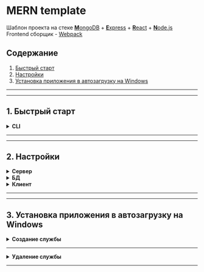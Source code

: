# **MERN template**

Шаблон проекта на стеке [**M**ongoDB](https://www.mongodb.com) + [**E**xpress](https://expressjs.com) + [**R**eact](https://reactjs.org) + [**N**ode.js](https://nodejs.org/en/)  
Frontend сборщик - [Webpack](https://webpack.js.org)

## **Содержание**

1. [Быстрый старт](#1-быстрый-старт)
2. [Настройки](#2-настройки)
3. [Установка приложения в автозагрузку на Windows](#3-установка-приложения-в-автозагрузку-на-windows)

---

---

## **1. Быстрый старт**

<details><summary><strong>CLI</strong></summary>  
>>>
**Установка зависимостей для сервера `./` и клиента `./client/`**  
```sh
npm i
```
___
**Запуск сервера**  
```sh
npm run server
``` 
___
**Запуск клиента**  
```sh
npm run client
```
___
**Запуск сервера и клиента одновременно**  
```sh
npm run dev
```
___
**Сборка клиента**  
```sh
npm run client-build
``` 
>>>
</details>

---

---

## **2. Настройки**

<details><summary><strong>Сервер</strong></summary>

> `./config/connect.js`
>
> ```js
> export default {
>   mongoURI: "", //адрес БД
>   portConst: 80, //порт сервера
>   reconnectDB: 3000, //интервал переподключения к БД (сек)
> };
> ```

</details>

<details><summary><strong>БД</strong></summary>

> `./config/default.json`  
> `./config/production.json`
>
> ```json
> {
>   "jwtSecret": "",
>   "user": "",
>   "pass": ""
> }
> ```

</details>

<details><summary><strong>Клиент</strong></summary>

> `./client/src/config/connect.js`
>
> ```js
> export default {
>   localhost: "127.0.0.1", //адрес сервера
>   portConst: 80, //порт сервера
> };
> ```

</details>

---

---

## **3. Установка приложения в автозагрузку на Windows**

<details><summary><strong>Создание службы</strong></summary>

> `./services/serviceInstall.js`
>
> ```js
> const svc = new Service.Service({
>   name: "", //название службы
>   description: "", //описание службы
>   script: path.join(__dirname, "server.js"), //путь к скрипту
> });
> ```
>
> ```sh
> node serviceInstall.js
> ```

</details>

---

<details><summary><strong>Удаление службы</strong></summary>

> `./services/serviceUninstall.js`
>
> ```js
> const svc = new Service.Service({
>   name: "", //название службы
>   script: path.join(__dirname, "server.js"), //путь к скрипту
> });
> ```
>
> ```sh
> node serviceUninstall.js
> ```

</details>

---
